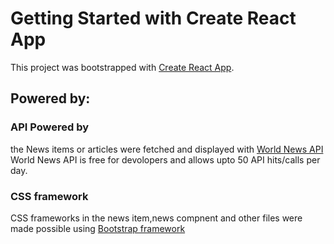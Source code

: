 # Getting Started with Create React App

This project was bootstrapped with [Create React App](https://github.com/facebook/create-react-app).

## Powered by:
### API Powered by
the News items or articles were fetched and displayed with [World News API](https://worldnewsapi.com)
World News API is free for devolopers and allows upto 50 API hits/calls per day. 

### CSS framework 
CSS frameworks in the news item,news compnent and other files were made possible using [Bootstrap framework](https://getbootstrap.com)


